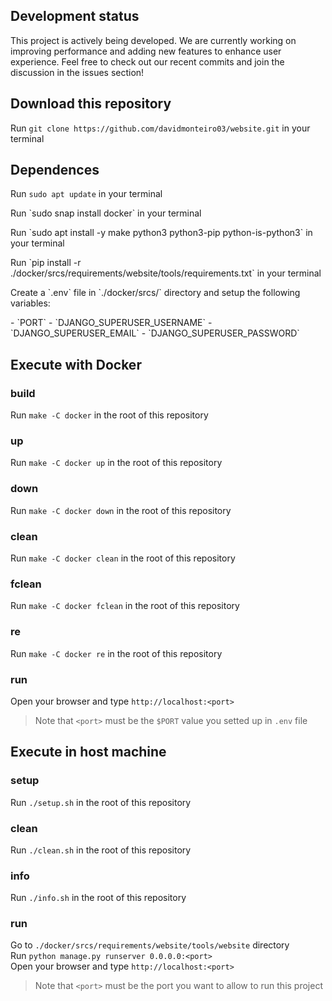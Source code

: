 ## Development status
<p>This project is actively being developed. We are currently working on improving performance and adding new features to enhance user experience. Feel free to check out our recent commits and join the discussion in the issues section!

## Download this repository
Run `git clone https://github.com/davidmonteiro03/website.git` in your terminal

## Dependences
<p>Run <code>sudo apt update</code> in your terminal</p>
<p>Run `sudo snap install docker` in your terminal</p>
<p>Run `sudo apt install -y make python3 python3-pip python-is-python3` in your terminal</p>
<p>Run `pip install -r ./docker/srcs/requirements/website/tools/requirements.txt` in your terminal</p>
<p>Create a `.env` file in `./docker/srcs/` directory and setup the following variables:</p>
<p>- `PORT`
- `DJANGO_SUPERUSER_USERNAME`
- `DJANGO_SUPERUSER_EMAIL`
- `DJANGO_SUPERUSER_PASSWORD`</p>

## Execute with Docker
### build
Run `make -C docker` in the root of this repository
### up
Run `make -C docker up` in the root of this repository
### down
Run `make -C docker down` in the root of this repository
### clean
Run `make -C docker clean` in the root of this repository
### fclean
Run `make -C docker fclean` in the root of this repository
### re
Run `make -C docker re` in the root of this repository
### run
Open your browser and type `http://localhost:<port>`<br>
> Note that `<port>` must be the `$PORT` value you setted up in `.env` file

## Execute in host machine
### setup
Run `./setup.sh` in the root of this repository
### clean
Run `./clean.sh` in the root of this repository
### info
Run `./info.sh` in the root of this repository
### run
Go to `./docker/srcs/requirements/website/tools/website` directory<br>
Run `python manage.py runserver 0.0.0.0:<port>`<br>
Open your browser and type `http://localhost:<port>`<br>
> Note that `<port>` must be the port you want to allow to run this project
